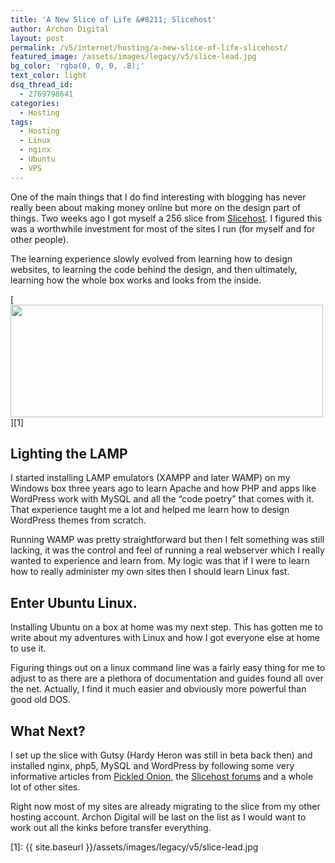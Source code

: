 ```yaml
---
title: 'A New Slice of Life &#8211; Slicehost'
author: Archon Digital
layout: post
permalink: /v5/internet/hosting/a-new-slice-of-life-slicehost/
featured_image: /assets/images/legacy/v5/slice-lead.jpg
bg_color: 'rgba(0, 0, 0, .8);'
text_color: light
dsq_thread_id:
  - 2769798641
categories:
  - Hosting
tags:
  - Hosting
  - Linux
  - nginx
  - Ubuntu
  - VPS
---
```

One of the main things that I do find interesting with blogging has never really been about making money online but more on the design part of things. Two weeks ago I got myself a 256 slice from <a href=&#8221;http://www.slicehost.com&#8221; target=&#8221;_blank&#8221;>Slicehost</a>. I figured this was a worthwhile investment for most of the sites I run (for myself and for other people).

The learning experience slowly evolved from learning how to design websites, to learning the code behind the design, and then ultimately, learning how the whole box works and looks from the inside.

<!--more-->

  
[<span style="font-weight: normal;"><img class="alignnone size-full wp-image-258" title="slice-lead" src="{{ site.baseurl }}/assets/images/legacy/v5/slice-lead.jpg" alt="" width="500" height="180" /></span>][1]

## Lighting the LAMP

I started installing LAMP emulators (XAMPP and later WAMP) on my Windows box three years ago to learn Apache and how PHP and apps like WordPress work with MySQL and all the &#8220;code poetry&#8221; that comes with it. That experience taught me a lot and helped me learn how to design WordPress themes from scratch.

Running WAMP was pretty straightforward but then I felt something was still lacking, it was the control and feel of running a real webserver which I really wanted to experience and learn from. My logic was that if I were to learn how to really administer my own sites then I should learn Linux fast.

## Enter Ubuntu Linux.

Installing Ubuntu on a box at home was my next step. This has gotten me to write about my adventures with Linux and how I got everyone else at home to use it.

Figuring things out on a linux command line was a fairly easy thing for me to adjust to as there are a plethora of documentation and guides found all over the net. Actually, I find it much easier and obviously more powerful than good old DOS.

## What Next?

I set up the slice with Gutsy (Hardy Heron was still in beta back then) and installed nginx, php5, MySQL and WordPress by following some very informative articles from <a href="http://articles.slicehost.com" target="_blank">Pickled Onion</a>, the <a href="http://forum.slicehost.com/" target="_blank">Slicehost forums</a> and a whole lot of other sites.

Right now most of my sites are already migrating to the slice from my other hosting account. Archon Digital will be last on the list as I would want to work out all the kinks before transfer everything.

 [1]: {{ site.baseurl }}/assets/images/legacy/v5/slice-lead.jpg